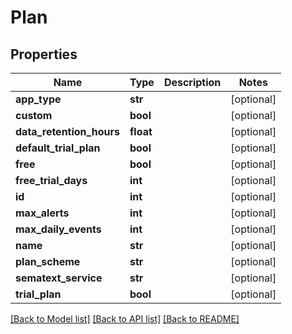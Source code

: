 # Plan

## Properties

| Name                     | Type      | Description | Notes      |
| ------------------------ | --------- | ----------- | ---------- |
| **app_type**             | **str**   |             | [optional] |
| **custom**               | **bool**  |             | [optional] |
| **data_retention_hours** | **float** |             | [optional] |
| **default_trial_plan**   | **bool**  |             | [optional] |
| **free**                 | **bool**  |             | [optional] |
| **free_trial_days**      | **int**   |             | [optional] |
| **id**                   | **int**   |             | [optional] |
| **max_alerts**           | **int**   |             | [optional] |
| **max_daily_events**     | **int**   |             | [optional] |
| **name**                 | **str**   |             | [optional] |
| **plan_scheme**          | **str**   |             | [optional] |
| **sematext_service**     | **str**   |             | [optional] |
| **trial_plan**           | **bool**  |             | [optional] |

[[Back to Model list]](../README.md#documentation-for-models) [[Back to API list]](../README.md#documentation-for-api-endpoints) [[Back to README]](../README.md)
